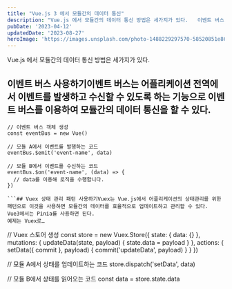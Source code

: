 ```yaml
---
title: "Vue.js 3 에서 모듈간의 데이터 통신"
description: "Vue.js 에서 모듈간의 데이터 통신 방법은 세가지가 있다.   이벤트 버스 사용하기  이벤트 버스는 어플리케이션 전역에서 이벤트를 발생하고 수신할 수 있도록 하는 기능으로 이벤트 버스를 이용하여 모듈간의 데이터 통신을 할 수 있다.  // 이벤트 버스 객체 생성 const event..."
pubDate: '2023-04-12'
updatedDate: '2023-08-27'
heroImage: 'https://images.unsplash.com/photo-1488229297570-58520851e868?crop=entropy&cs=tinysrgb&fit=max&fm=jpg&ixid=M3wxMTc3M3wwfDF8c2VhcmNofDEyfHxkYXRhJTIwdHJhbnNmZXxlbnwwfHx8fDE2OTMxMTk5MjR8MA&ixlib=rb-4.0.3&q=80&w=2000'
---
```


Vue.js 에서 모듈간의 데이터 통신 방법은 세가지가 있다.
## 이벤트 버스 사용하기이벤트 버스는 어플리케이션 전역에서 이벤트를 발생하고 수신할 수 있도록 하는 기능으로 이벤트 버스를 이용하여 모듈간의 데이터 통신을 할 수 있다.
```
// 이벤트 버스 객체 생성
const eventBus = new Vue()

// 모듈 A에서 이벤트를 발행하는 코드
eventBus.$emit('event-name', data)

// 모듈 B에서 이벤트를 수신하는 코드
eventBus.$on('event-name', (data) => {
  // data를 이용해 로직을 수행합니다.
})

```## Vuex 상태 관리 패턴 사용하기Vuex는 Vue.js에서 어플리케이션의 상태관리를 위한 패턴으로 이것을 사용하면 모듈간의 데이터를 효율적으로 업데이트하고 관리할 수 있다.
Vue3에서는 Pinia를 사용하면 된다.
예제는 Vuex로…
```
// Vuex 스토어 생성
const store = new Vuex.Store({
  state: {
    data: {}
  },
  mutations: {
    updateData(state, payload) {
      state.data = payload
    }
  },
  actions: {
    setData({ commit }, payload) {
      commit('updateData', payload)
    }
  }
})

// 모듈 A에서 상태를 업데이트하는 코드
store.dispatch('setData', data)

// 모듈 B에서 상태를 읽어오는 코드
const data = store.state.data

```## Props와 Emit을 이용한 컴포넌트 간 통신Vue.js에서 부모 자식간의 통신을 위한 방법으로 Pros를 사용한다. 자식에서 부모컴포넌트로 이벤트 발생시키는 방법으로 Emit을 사용한다.
```
<!-- 부모 컴포넌트에서 자식 컴포넌트로 데이터 전달 -->
<template>
  <div>
    <child-component :data="parentData" />
  </div>
</template>

<script>
export default {
  data() {
    return {
      parentData: {}
    }
  }
}
</script>

<!-- 자식 컴포넌트에서 부모 컴포넌트로 이벤트 발생 -->
<template>
  <div>
    <button @click="emitEvent">이벤트 발생</button>
  </div>
</template>

<script>
export default {
  methods: {
    emitEvent() {
      this.$emit('event-name', data)
    }
  }
}
</script>

```이러한 방법들을 사용하면 Vue.js 에서 모듈간에 데이터를 효율적으로 공유하고 통신할 수 있다.